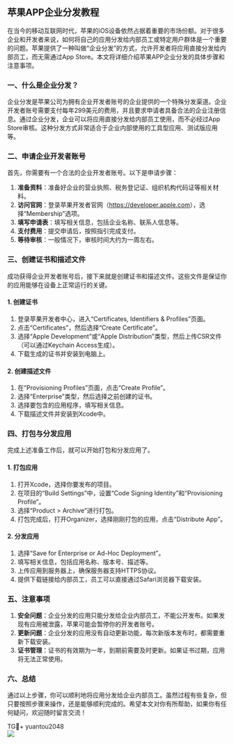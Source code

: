 ## 苹果APP企业分发教程

在当今的移动互联网时代，苹果的iOS设备依然占据着重要的市场份额。对于很多企业和开发者来说，如何将自己的应用分发给内部员工或特定用户群体是一个重要的问题。苹果提供了一种叫做“企业分发”的方式，允许开发者将应用直接分发给内部员工，而无需通过App Store。本文将详细介绍苹果APP企业分发的具体步骤和注意事项。

### 一、什么是企业分发？

企业分发是苹果公司为拥有企业开发者账号的企业提供的一个特殊分发渠道。企业开发者账号需要支付每年299美元的费用，并且要求申请者具备合法的企业注册信息。通过企业分发，企业可以将应用直接分发给内部员工使用，而不必经过App Store审核。这种分发方式非常适合于企业内部使用的工具型应用、测试版应用等。

### 二、申请企业开发者账号

首先，你需要有一个合法的企业开发者账号。以下是申请步骤：

1. **准备资料**：准备好企业的营业执照、税务登记证、组织机构代码证等相关材料。
2. **访问官网**：登录苹果开发者官网（<https://developer.apple.com>），选择“Membership”选项。
3. **填写申请表**：填写相关信息，包括企业名称、联系人信息等。
4. **支付费用**：提交申请后，按照指引完成支付。
5. **等待审核**：一般情况下，审核时间大约为一周左右。

### 三、创建证书和描述文件

成功获得企业开发者账号后，接下来就是创建证书和描述文件。这些文件是保证你的应用能够在设备上正常运行的关键。

#### 1. 创建证书

1. 登录苹果开发者中心，进入“Certificates, Identifiers & Profiles”页面。
2. 点击“Certificates”，然后选择“Create Certificate”。
3. 选择“Apple Development”或“Apple Distribution”类型，然后上传CSR文件（可以通过Keychain Access生成）。
4. 下载生成的证书并安装到电脑上。

#### 2. 创建描述文件

1. 在“Provisioning Profiles”页面，点击“Create Profile”。
2. 选择“Enterprise”类型，然后选择之前创建的证书。
3. 选择要包含的应用程序，填写相关信息。
4. 下载描述文件并安装到Xcode中。

### 四、打包与分发应用

完成上述准备工作后，就可以开始打包和分发应用了。

#### 1. 打包应用

1. 打开Xcode，选择你要发布的项目。
2. 在项目的“Build Settings”中，设置“Code Signing Identity”和“Provisioning Profile”。
3. 选择“Product > Archive”进行打包。
4. 打包完成后，打开Organizer，选择刚刚打包的应用，点击“Distribute App”。

#### 2. 分发应用

1. 选择“Save for Enterprise or Ad-Hoc Deployment”。
2. 填写相关信息，包括应用名称、版本号、描述等。
3. 上传应用到服务器上，确保服务器支持HTTPS协议。
4. 提供下载链接给内部员工，员工可以直接通过Safari浏览器下载安装。

### 五、注意事项

1. **安全问题**：企业分发的应用只能分发给企业内部员工，不能公开发布。如果发现有应用被泄露，苹果可能会暂停你的开发者账号。
2. **更新问题**：企业分发的应用没有自动更新功能，每次新版本发布时，都需要重新下载安装。
3. **证书管理**：证书的有效期为一年，到期前需要及时更新。如果证书过期，应用将无法正常使用。

### 六、总结

通过以上步骤，你可以顺利地将应用分发给企业内部员工。虽然过程有些复杂，但只要按照步骤来操作，还是能够顺利完成的。希望本文对你有所帮助，如果你有任何疑问，欢迎随时留言交流！

TG💪+ yuantou2048  
![](https://github.com/user-attachments/assets/b096be7b-4918-425d-a280-69484dc5cd6f)